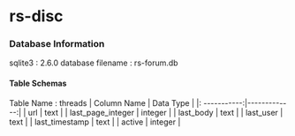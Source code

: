 # rs-disc

### Database Information
sqlite3           : 2.6.0
database filename : rs-forum.db

#### Table Schemas
Table Name : threads
| Column Name  |   Data Type  |
|: -----------:|-------------:|
| url | text |
| last_page_integer | integer |
| last_body | text |
| last_user | text |
| last_timestamp | text |
| active | integer |

